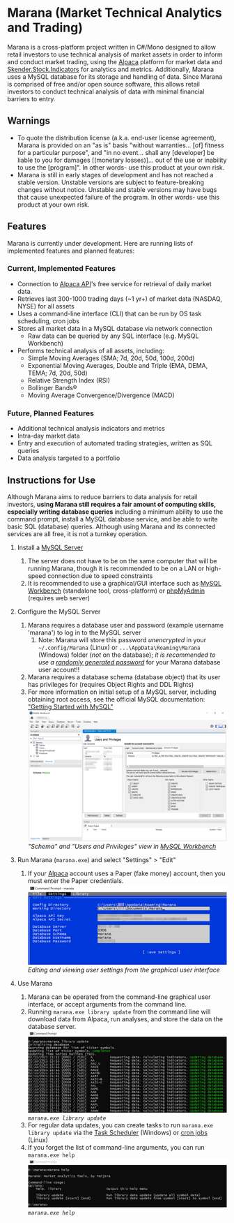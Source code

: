 # Marana (Market Technical Analytics and Trading)

Marana is a cross-platform project written in C#/Mono designed to allow retail investors to use technical analysis of market assets in order to inform and conduct market trading, using the [Alpaca](https://alpaca.markets/) platform for market data and [Skender.Stock.Indicators](https://github.com/DaveSkender/Stock.Indicators) for analytics and metrics. Additionally, Marana uses a MySQL database for its storage and handling of data. Since Marana is comprised of free and/or open source software, this allows retail investors to conduct technical analysis of data with minimal financial barriers to entry.

## Warnings
- To quote the distribution license (a.k.a. end-user license agreement), Marana is provided on an "as is" basis "without warranties... [of] fitness for a particular purpose", and "in no event... shall any [developer] be liable to you for damages [(monetary losses)]... out of the use or inability to use the [program]". In other words- use this product at your own risk.
- Marana is still in early stages of development and has not reached a stable version. Unstable versions are subject to feature-breaking changes without notice. Unstable and stable versions may have bugs that cause unexpected failure of the program. In other words- use this product at your own risk.

## Features

Marana is currently under development. Here are running lists of implemented features and planned features:

### Current, Implemented Features
- Connection to [Alpaca API](https://alpaca.markets/docs/about-us/)'s free service for retrieval of daily market data.
- Retrieves last 300-1000 trading days (~1 yr+) of market data (NASDAQ, NYSE) for all assets
- Uses a command-line interface (CLI) that can be run by OS task scheduling, cron jobs
- Stores all market data in a MySQL database via network connection
  - Raw data can be queried by any SQL interface (e.g. MySQL Workbench)
- Performs technical analysis of all assets, including:
  - Simple Moving Averages (SMA; 7d, 20d, 50d, 100d, 200d)
  - Exponential Moving Averages, Double and Triple (EMA, DEMA, TEMA; 7d, 20d, 50d)
  - Relative Strength Index (RSI)
  - Bollinger Bands®
  - Moving Average Convergence/Divergence (MACD)

### Future, Planned Features
- Additional technical analysis indicators and metrics
- Intra-day market data
- Entry and execution of automated trading strategies, written as SQL queries
- Data analysis targeted to a portfolio

## Instructions for Use
Although Marana aims to reduce barriers to data analysis for retail investors, **using Marana still requires a fair amount of computing skills, especially writing database queries** including a minimum ability to use the command prompt, install a MySQL database service, and be able to write basic SQL (database) queries. Although using Marana and its connected services are all free, it is not a turnkey operation.

1) Install a [MySQL Server](https://dev.mysql.com/downloads/mysql/)
   1) The server does not have to be on the same computer that will be running Marana, though it is recommended to be on a LAN or high-speed connection due to speed constraints
   2) It is recommended to use a graphical/GUI interface such as [MySQL Workbench](https://www.mysql.com/products/workbench/) (standalone tool, cross-platform) or [phpMyAdmin](https://www.phpmyadmin.net/) (requires web server)
2) Configure the MySQL Server
   1) Marana requires a database user and password (example username 'marana') to log in to the MySQL server
      1) Note: Marana will store this password *unencrypted* in your `~/.config/Marana` (Linux) or `...\AppData\Roaming\Marana` (Windows) folder (*not* on the database); *it is recommended to use a [randomly generated password](https://www.google.com/search?q=random+password+generator)* for your Marana database user account!!
   2) Marana requires a database schema (database object) that its user has privileges for (requires Object Rights and DDL Rights)
   3) For more information on initial setup of a MySQL server, including obtaining root access, see the official MySQL documentation: ["Getting Started with MySQL"](https://dev.mysql.com/doc/mysql-getting-started/en/)
   ![image](docs/workbench_user.png)
   *"Schema" and "Users and Privileges" view in [MySQL Workbench](https://www.mysql.com/products/workbench/)*
3) Run Marana (`marana.exe`) and select "Settings" > "Edit"   
   1) If your [Alpaca](https://alpaca.markets/) account uses a Paper (fake money) account, then you must enter the Paper credentials.
   ![image](docs/gui_settings.png)
   *Editing and viewing user settings from the graphical user interface*
   
4) Use Marana
   1) Marana can be operated from the command-line graphical user interface, or accept arguments from the command line.
   2) Running `marana.exe library update` from the command line will download data from Alpaca, run analyses, and store the data on the database server.
   ![image](docs/cli_libraryupdate.png)
   *`marana.exe library update`*
   1) For regular data updates, you can create tasks to run `marana.exe library update` via the [Task Scheduler](https://docs.microsoft.com/en-us/windows/win32/taskschd/about-the-task-scheduler) (Windows) or [cron jobs](https://www.google.com/search?q=linux+cron+task) (Linux)
   2) If you forget the list of command-line arguments, you can run `marana.exe help`
   ![image](docs/cli_commands.png)
   *`marana.exe help`*